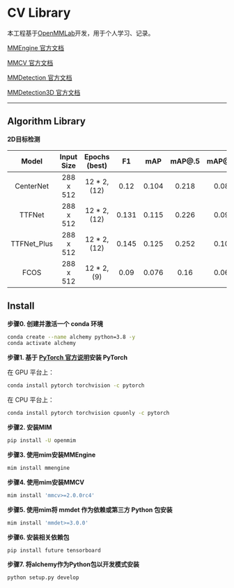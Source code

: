 # CV Library
本工程基于[OpenMMLab](https://openmmlab.com/codebase)开发，用于个人学习、记录。

[MMEngine 官方文档](https://mmengine.readthedocs.io/zh-cn/latest/)

[MMCV 官方文档](https://mmcv.readthedocs.io/zh-cn/latest/)

[MMDetection 官方文档](https://mmdetection.readthedocs.io/zh-cn/latest/index.html)

[MMDetection3D 官方文档](https://mmdetection3d.readthedocs.io/zh-cn/latest/get_started.html)

******

## Algorithm Library

**2D目标检测**

|   Model   | Input Size | Epochs (best) | F1 | mAP | mAP@.5 | mAP@.75 | mAP@S | mAP@M | mAP@L | Train Time |
| :-------: | :-------: | :-------: | :-------: | :-------: | :-------: | :-------: | :-------: | --------- | :-------: | :-------: |
| CenterNet | 288 x 512 | 12 * 2, (12) | 0.12 | 0.104 | 0.218 | 0.086 | 0.035 | 0.125 | 0.219 | 12h, 03m, 16s |
| TTFNet | 288 x 512  | 12 * 2, (12) | 0.131 | 0.115 | 0.226 | 0.099 | 0.039 | 0.143 | 0.243 | 12h, 57m, 52s |
| TTFNet_Plus| 288 x 512  | 12 * 2, (12) | 0.145 | 0.125 | 0.252 | 0.105 | 0.038 | 0.156 | 0.265 | 20h, 27m, 01s |
| FCOS | 288 x 512 | 12 * 2, (9) | 0.09 | 0.076 | 0.16 | 0.068 |0.016| 0.109 |0.186|5h, 53m, 59s|


## Install

**步骤0. 创建并激活一个 conda 环境**

~~~bash
conda create --name alchemy python=3.8 -y
conda activate alchemy
~~~

**步骤1. 基于 [PyTorch 官方说明](https://pytorch.org/get-started/locally/)安装 PyTorch**

在 GPU 平台上：

```bash
conda install pytorch torchvision -c pytorch
```

在 CPU 平台上：

```bash
conda install pytorch torchvision cpuonly -c pytorch
```

**步骤2. 安装MIM**

~~~bash
pip install -U openmim
~~~

**步骤3. 使用mim安装MMEngine**

~~~Bash
mim install mmengine
~~~

**步骤4. 使用mim安装MMCV**

~~~Bash
mim install 'mmcv>=2.0.0rc4'
~~~

**步骤5. 使用mim将 mmdet 作为依赖或第三方 Python 包安装**

~~~Bash
mim install 'mmdet>=3.0.0'
~~~


**步骤6. 安装相关依赖包**

~~~bash
pip install future tensorboard
~~~

**步骤7. 将alchemy作为Python包以开发模式安装**

~~~bash
python setup.py develop
~~~